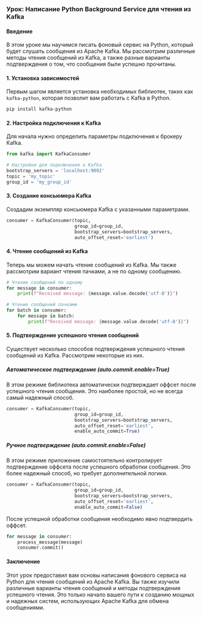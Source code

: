 ### Урок: Написание Python Background Service для чтения из Kafka

#### Введение

В этом уроке мы научимся писать фоновый сервис на Python, который будет слушать сообщения из Apache Kafka. Мы рассмотрим различные методы чтения сообщений из Kafka, а также разные варианты подтверждения о том, что сообщения были успешно прочитаны.

#### 1. Установка зависимостей

Первым шагом является установка необходимых библиотек, таких как `kafka-python`, которая позволит вам работать с Kafka в Python.

```bash
pip install kafka-python
```

#### 2. Настройка подключения к Kafka

Для начала нужно определить параметры подключения к брокеру Kafka.

```python
from kafka import KafkaConsumer

# Настройки для подключения к Kafka
bootstrap_servers = 'localhost:9092'
topic = 'my_topic'
group_id = 'my_group_id'
```

#### 3. Создание консьюмера Kafka

Создадим экземпляр консьюмера Kafka с указанными параметрами.

```python
consumer = KafkaConsumer(topic,
                         group_id=group_id,
                         bootstrap_servers=bootstrap_servers,
                         auto_offset_reset='earliest')
```

#### 4. Чтение сообщений из Kafka

Теперь мы можем начать чтение сообщений из Kafka. Мы также рассмотрим вариант чтения пачками, а не по одному сообщению.

```python
# Чтение сообщений по одному
for message in consumer:
    print(f"Received message: {message.value.decode('utf-8')}")

# Чтение сообщений пачками
for batch in consumer:
    for message in batch:
        print(f"Received message: {message.value.decode('utf-8')}")
```

#### 5. Подтверждение успешного чтения сообщений

Существует несколько способов подтверждения успешного чтения сообщений из Kafka. Рассмотрим некоторые из них.

##### Автоматическое подтверждение (auto.commit.enable=True)

В этом режиме библиотека автоматически подтверждает оффсет после успешного чтения сообщения. Это наиболее простой, но не всегда самый надежный способ.

```python
consumer = KafkaConsumer(topic,
                         group_id=group_id,
                         bootstrap_servers=bootstrap_servers,
                         auto_offset_reset='earliest',
                         enable_auto_commit=True)
```

##### Ручное подтверждение (auto.commit.enable=False)

В этом режиме приложение самостоятельно контролирует подтверждение оффсета после успешного обработки сообщения. Это более надежный способ, но требует дополнительной логики.

```python
consumer = KafkaConsumer(topic,
                         group_id=group_id,
                         bootstrap_servers=bootstrap_servers,
                         auto_offset_reset='earliest',
                         enable_auto_commit=False)
```

После успешной обработки сообщения необходимо явно подтвердить оффсет.

```python
for message in consumer:
    process_message(message)
    consumer.commit()
```

#### Заключение

Этот урок предоставил вам основы написания фонового сервиса на Python для чтения сообщений из Apache Kafka. Вы также изучили различные варианты чтения сообщений и методы подтверждения успешного чтения. Это только начало вашего пути к созданию мощных и надежных систем, использующих Apache Kafka для обмена сообщениями.